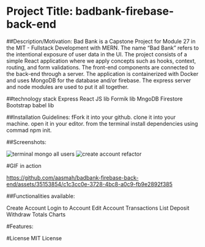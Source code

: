 # Project Title: badbank-firebase-back-end


##Description/Motivation: Bad Bank is a Capstone Project for Module 27 in the MIT - Fullstack Development with MERN. The name “Bad Bank” refers to the intentional exposure of user data in the UI. The project consists of a simple React application where we apply concepts such as hooks, context, routing, and form validations. The front-end components are connected to the back-end through a server. The application is containerized with Docker and uses MongoDB for the database and/or firebase. The express server and node modules are used to put it all together.

##technology stack
Express
React JS lib
Formik lib
MngoDB 
Firestore 
Bootstrap
babel  lib


##Installation Guidelines: 
fFork it into your github.
clone it into your machine. 
open it in your editor.
from the terminal install dependencies using commad npm init.

##Screenshots:

![terminal mongo  all users](https://github.com/aasmah/badbank-firebase-back-end/assets/35153854/e82901e8-9c1e-4ee9-a71e-24f4e05fdd76)
![create account refactor](https://github.com/aasmah/badbank-firebase-back-end/assets/35153854/54ad2711-1518-4d67-b074-cf665374558a)


#GIF in action


https://github.com/aasmah/badbank-firebase-back-end/assets/35153854/c1c3cc0e-3728-4bc8-a0c9-fb9e2892f385


##Functionalities available:

Create Account
Login to Account
Edit Account
Transactions List
Deposit
Withdraw
Totals Charts

#Features:

#License
MIT License


